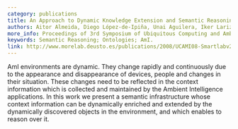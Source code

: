 ```yaml
--- 
category: publications
title: An Approach to Dynamic Knowledge Extension and Semantic Reasoning in Highly-Mutable Environments
authors: Aitor Almeida, Diego López-de-Ipiña, Unai Aguilera, Iker Larizgoitia, Xabier Laiseca, Pablo Orduña, Ander Barbier
more_info: Proceedings of 3rd Symposium of Ubiquitous Computing and Ambient Intelligence 2008, Advances in Soft Computing, vol. 51, Springer, ISSN&#58; 1615-3871, ISBN&#58; 978-3-540-85866-9, University of Salamanca, SPAIN, 22-24 October, 2008 
keywords: Semantic Reasoning; Ontologies; AmI.
link: http://www.morelab.deusto.es/publications/2008/UCAMI08-Smartlabv2.pdf
--- 
```

AmI environments are dynamic. They change rapidly and continuously due to the appearance and disappearance of devices, 
people and changes in their situation. These changes need to be reflected in the context information which is collected 
and maintained by the Ambient Intelligence applications. In this work we present a semantic infrastructure whose context 
information can be dynamically enriched and extended by the dynamically discovered objects in the environment, and which 
enables to reason over it.
